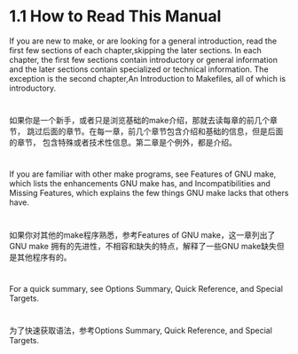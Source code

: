 # 1.1 How to Read This Manual
If you are new to make, or are looking for a general introduction, 
read the first few sections of each chapter,skipping the later sections. 
In each chapter, the first few sections contain introductory or general 
information and the later sections contain specialized or technical information. 
The exception is the second chapter,An Introduction to Makefiles, 
all of which is introductory.  

#
如果你是一个新手，或者只是浏览基础的make介绍，那就去读每章的前几个章节，
跳过后面的章节。在每一章，前几个章节包含介绍和基础的信息，但是后面的章节，
包含特殊或者技术性信息。第二章是个例外，都是介绍。
#

If you are familiar with other make programs, see Features of GNU make,
which lists the enhancements GNU make has, and Incompatibilities and 
Missing Features, which explains the few things GNU make lacks that others have.

#
如果你对其他的make程序熟悉，参考Features of GNU make，这一章列出了GNU make 
拥有的先进性，不相容和缺失的特点，解释了一些GNU make缺失但是其他程序有的。
#

For a quick summary, see Options Summary, Quick Reference, and Special Targets.

#
为了快速获取语法，参考Options Summary, Quick Reference, and Special Targets.
#




